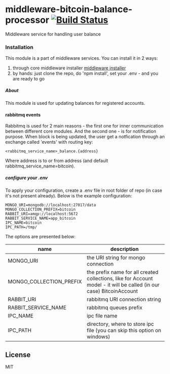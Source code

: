 # middleware-bitcoin-balance-processor [![Build Status](https://travis-ci.org/ChronoBank/middleware-bitcoin-balance-processor.svg?branch=master)](https://travis-ci.org/ChronoBank/middleware-bitcoin-balance-processor)

Middleware service for handling user balance

### Installation

This module is a part of middleware services. You can install it in 2 ways:

1) through core middleware installer  [middleware installer](https://github.com/ChronoBank/middleware-bitcoin)
2) by hands: just clone the repo, do 'npm install', set your .env - and you are ready to go

##### About
This module is used for updating balances for registered accounts.


#### rabbitmq events

Rabbitmq is used for 2 main reasons - the first one for inner communication between different core modules. And the second one - is for notification purpose. When block is being updated, the user get a notfication through an exchange called 'events' with routing key:

```
<rabbitmq_service_name>_balance.{address}
```
Where address is to or from address (and default rabbitmq_service_name=bitcoin).

##### сonfigure your .env

To apply your configuration, create a .env file in root folder of repo (in case it's not present already).
Below is the example configuration:

```
MONGO_URI=mongodb://localhost:27017/data
MONGO_COLLECTION_PREFIX=bitcoin
RABBIT_URI=amqp://localhost:5672
RABBIT_SERVICE_NAME=app_bitcoin
IPC_NAME=bitcoin
IPC_PATH=/tmp/
```

The options are presented below:

| name | description|
| ------ | ------ |
| MONGO_URI   | the URI string for mongo connection
| MONGO_COLLECTION_PREFIX   | the prefix name for all created collections, like for Account model - it will be called (in our case) BitcoinAccount
| RABBIT_URI   | rabbitmq URI connection string
| RABBIT_SERVICE_NAME   | rabbitmq queues prefix
| IPC_NAME   | ipc file name
| IPC_PATH   | directory, where to store ipc file (you can skip this option on windows)

License
----

MIT